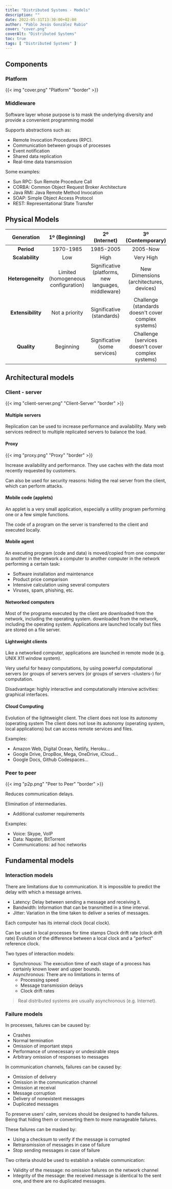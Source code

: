 ```yaml
---
title: "Distributed Systems - Models"
description: ""
date: 2022-05-31T13:30:00+02:00
author: "Pablo Jesús González Rubio"
cover: "cover.png"
coverAlt: "Distributed Systems"
toc: true
tags: [ "Distributed Systems" ]
---
```


## Components

### Platform

{{< img "cover.png" "Platform" "border" >}}

### Middleware

Software layer whose purpose is to mask the underlying diversity and provide a convenient programming model

Supports abstractions such as:

- Remote Invocation Procedures (RPC).
- Communication between groups of processes
- Event notification
- Shared data replication
- Real-time data transmission

Some examples:

- Sun RPC: Sun Remote Procedure Call
- CORBA: Common Object Request Broker Architecture
- Java RMI: Java Remote Method Invocation
- SOAP: Simple Object Access Protocol
- REST: Representational State Transfer

## Physical Models

|   **Generation**  |          **1º (Beginning)**         |                   **2º (Internet)**                  |                **3º (Contemporary)**                |
|:-----------------:|:-----------------------------------:|:----------------------------------------------------:|:---------------------------------------------------:|
|     **Period**    |              1970-1985              |                       1985-2005                      |                       2005-Now                      |
|  **Scalability**  |                 Low                 |                         High                         |                      Very High                      |
| **Heterogeneity** | Limited (homogeneous configuration) | Significative (platforms, new languages, middleware) |       New Dimensions (architectures, devices)       |
| **Extensibility** |            Not a priority           |               Significative (standards)              | Challenge (standards doesn't cover complex systems) |
|    **Quality**    |              Beginning              |             Significative (some services)            |  Challenge (services doesn't cover complex systems) |

## Architectural models

### Client - server

{{< img "client-server.png" "Client-Server" "border" >}}

#### Multiple servers

Replication can be used to increase performance and availability. Many web services redirect to multiple replicated servers to balance the load.

#### Proxy

{{< img "proxy.png" "Proxy" "border" >}}

Increase availability and performance. They use caches with the data most recently requested by customers.

Can also be used for security reasons: hiding the real server from the client, which can perform attacks.

#### Mobile code (applets)

An applet is a very small application, especially a utility program performing one or a few simple functions.

The code of a program on the server is transferred to the client and executed locally.

#### Mobile agent

An executing program (code and data) is moved/copied from one computer to another in the network
a computer to another computer in the network performing a certain task:

- Software installation and maintenance
- Product price comparison
- Intensive calculation using several computers
- Viruses, spam, phishing, etc.

#### Networked computers

Most of the programs executed by the client are downloaded from the network, including the operating system.
downloaded from the network, including the operating system. Applications are launched locally but files are stored on a file server.

#### Lightweight clients

Like a networked computer, applications are launched in remote mode (e.g. UNIX X11 window system).

Very useful for heavy computations, by using powerful computational servers (or groups of servers
servers (or groups of servers -clusters-) for computation.

Disadvantage: highly interactive and computationally intensive activities: graphical interfaces.

#### Cloud Computing

Evolution of the lightweight client. The client does not lose its autonomy (operating system
The client does not lose its autonomy (operating system, local applications) but can access remote services and files.

Examples:

- Amazon Web, Digital Ocean, Netlify, Heroku...
- Google Drive, DropBox, Mega, OneDrive, iCloud...
- Google Docs, Github Codespaces...

### Peer to peer

{{< img "p2p.png" "Peer to Peer" "border" >}}

Reduces communication delays.

Elimination of intermediaries.

- Additional customer requirements

Examples:

- Voice: Skype, VoIP
- Data: Napster, BitTorrent
- Communications: ad hoc networks

## Fundamental models

### Interaction models

There are limitations due to communication. It is impossible to predict the delay with which a message arrives.

- Latency: Delay between sending a message and receiving it.
- Bandwidth: Information that can be transmitted in a time interval.
- Jitter: Variation in the time taken to deliver a series of messages.

Each computer has its internal clock (local clock).

Can be used in local processes for time stamps
Clock drift rate (clock drift rate)
Evolution of the difference between a local clock and a "perfect" reference clock.

Two types of interaction models:

- Synchronous: The execution time of each stage of a process has certainly known lower and upper bounds.
- Asynchronous: There are no limitations in terms of
  - Processing speed
  - Message transmission delays
  - Clock drift rates

> Real distributed systems are usually asynchronous (e.g. Internet).

### Failure models

In processes, failures can be caused by:

- Crashes
- Normal termination
- Omission of important steps
- Performance of unnecessary or undesirable steps
- Arbitrary omission of responses to messages

In communication channels, failures can be caused by:

- Omission of delivery
- Omission in the communication channel
- Omission at receival
- Message corruption
- Delivery of nonexistent messages
- Duplicated messages

To preserve users' calm, services should be designed to handle failures. Being that hiding them or converting them to more manageable failures.

These failures can be masked by:

- Using a checksum to verify if the message is corrupted
- Retransmission of messages in case of failure
- Stop sending messages in case of failure

Two criteria should be used to establish a reliable communication:

- Validity of the message: no omission failures on the network channel
- Integrity of the message: the received message is identical to the sent one, and there are no duplicated messages.
